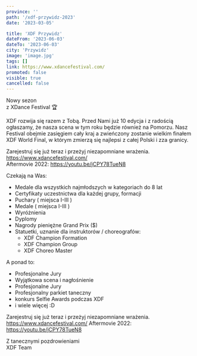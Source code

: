 ```yaml
---
province: ''
path: '/xdf-przywidz-2023'
date: '2023-03-05'

title: 'XDF Przywidz'
dateFrom: '2023-06-03'
dateTo: '2023-06-03'
city: 'Przywidz'
image: 'image.jpg'
tags: []
link: https://www.xdancefestival.com/
promoted: false
visible: true
cancelled: false
---
```

Nowy sezon \
z XDance Festival 🏆

XDF rozwija się razem z Tobą. Przed Nami już 10 edycja i z radością ogłaszamy, że nasza scena w tym roku będzie również na Pomorzu. Nasz Festival obejmie zasięgiem cały kraj a zwieńczony zostanie wielkim finałem XDF World Final, w którym zmierzą się najlepsi z całej Polski i zza granicy.

Zarejestruj się już teraz i przeżyj niezapomniane wrażenia. \
https://www.xdancefestival.com/ \
Aftermovie 2022: https://youtu.be/jCPY78TueN8

Czekają na Was:
- Medale dla wszystkich najmłodszych w kategoriach do 8 lat
- Certyfikaty uczestnictwa dla każdej grupy, formacji
- Puchary ( miejsca I-III )
- Medale ( miejsca I-III )
- Wyróżnienia
- Dyplomy
- Nagrody pieniężne Grand Prix ($)
- Statuetki, uznanie dla instruktorów / choreografów: 
  - XDF Champion Formation
  - XDF Champion Group
  - XDF Choreo Master

A ponad to:
- Profesjonalne Jury
- Wyjątkowa scena i nagłośnienie
- Profesjonalne Jury
- Profesjonalny parkiet taneczny
- konkurs Selfie Awards podczas XDF
- i wiele więcej :D

Zarejestruj się już teraz i przeżyj niezapomniane wrażenia.
https://www.xdancefestival.com/
Aftermovie 2022: https://youtu.be/jCPY78TueN8

Z tanecznymi pozdrowieniami \
XDF Team
